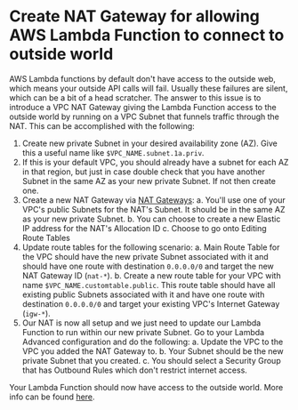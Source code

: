 # Create NAT Gateway for allowing AWS Lambda Function to connect to outside world

AWS Lambda functions by default don't have access to the outside web, which means your outside API calls will fail. Usually these failures are silent, which can be a bit of a head scratcher. The answer to this issue is to introduce a VPC NAT Gateway giving the Lambda Function access to the outside world by running on a VPC Subnet that funnels traffic through the NAT. This can be accomplished with the following:

1. Create new private Subnet in your desired availability zone (AZ). Give this a useful name like `$VPC_NAME.subnet.1a.priv`.
2. If this is your default VPC, you should already have a subnet for each AZ in that region, but just in case double check that you have another Subnet in the same AZ as your new private Subnet. If not then create one.
3. Create a new NAT Gateway via [NAT Gateways](https://console.aws.amazon.com/vpc/home?#NatGateways:):
  a. You'll use one of your VPC's public Subnets for the NAT's Subnet. It should be in the same AZ as your new private Subnet.
  b. You can choose to create a new Elastic IP address for the NAT's Allocation ID
  c. Choose to go onto Editing Route Tables
4. Update route tables for the following scenario:
  a. Main Route Table for the VPC should have the new private Subnet associated with it and should have one route with destination `0.0.0.0/0` and target the new NAT Gateway ID (`nat-*`).
  b. Create a new route table for your VPC with name `$VPC_NAME.customtable.public`. This route table should have all existing public Subnets associated with it and have one route with destination `0.0.0.0/0` and target your existing VPC's Internet Gateway (`igw-*`).
5. Our NAT is now all setup and we just need to update our Lambda Function to run within our new private Subnet. Go to your Lambda Advanced configuration and do the following:
  a. Update the VPC to the VPC you added the NAT Gateway to.
  b. Your Subnet should be the new private Subnet that you created.
  c. You should select a Security Group that has Outbound Rules which don't restrict internet access.

Your Lambda Function should now have access to the outside world. More info can be found [here](https://docs.aws.amazon.com/lambda/latest/dg/vpc.html). 
